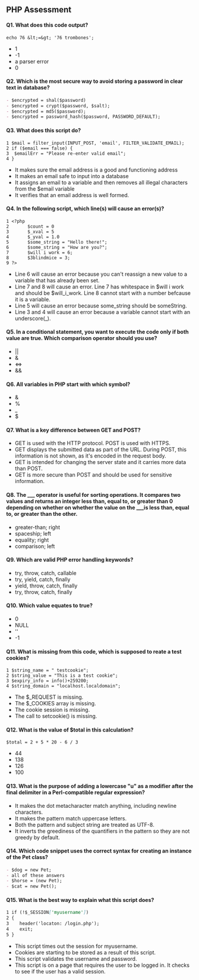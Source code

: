PHP Assessment
-----------------

#### Q1. What does this code output?
`echo 76 &lt;=&gt; '76 trombones';`
- 1
- -1
- a parser error
- 0

#### Q2. Which is the most secure way to avoid storing a password in clear text in database?
```markdown
- $encrypted = shal($password)
- $encrypted = crypt($password, $salt);
- $encrypted = md5($password);
- $encrypted = password_hash($password, PASSWORD_DEFAULT);
```

#### Q3. What does this script do?
```
1 $mail = filter_input(INPUT_POST, 'email', FILTER_VALIDATE_EMAIL);
2 if ($email === false) {
3  $emailErr = "Please re-enter valid email";
4 }
```
- It makes sure the email address is a good and functioning address
- It makes an email safe to input into a database
- It assigns an email to a variable and then removes all illegal characters from the $email variable
- It verifies that an email address is well formed.

#### Q4. In the following script, which line(s) will cause an error(s)?
```
1 <?php
2       $count = 0
3       $_xval = 5
4       $_yval = 1.0
5       $some_string = "Hello there!";
6       $some_string = "How are you?";
7       $will i work = 6;
8       $3blindmice = 3;
9 ?>
```
- Line 6 will cause an error because you can't reassign a new value to a variable that has already been set.
- Line 7 and 8 will cause an error. Line 7 has whitespace in $will i work and should be $will_i_work. Line 8 cannot start with a number befcause it is a variable.
- Line 5 will cause an error because some_string should be someString.
- Line 3 and 4 will cause an error because a variable cannot start with an underscore(_).

#### Q5. In a conditional statement, you want to execute the code only if both value are true. Which comparison operator should you use?
- ||
- &
- <=>
- &&

#### Q6. All variables in PHP start with which symbol?
- &
- %
- _
- $

#### Q7. What is a key difference between GET and POST?
- GET is used with the HTTP protocol. POST is used with HTTPS.
- GET displays the submitted data as part of the URL. During POST, this information is not shown, as it's encoded in the request body.
- GET is intended for changing the server state and it carries more data than POST.
- GET is more secure than POST and should be used for sensitive information.

#### Q8. The ___ operator is useful for sorting operations. It compares two values and returns an integer less than, equal to, or greater than 0 depending on whether on whether the value on the ___is less than, equal to, or greater than the other.
- greater-than; right
- spaceship; left
- equality; right
- comparison; left

#### Q9. Which are valid PHP error handling keywords?
- try, throw, catch, callable
- try, yield, catch, finally
- yield, throw, catch, finally
- try, throw, catch, finally

#### Q10. Which value equates to true?
- 0
- NULL
- ''
- -1

#### Q11. What is missing from this code, which is supposed to reate a test cookies?
```
1 $string_name = " testcookie";
2 $string_value = "This is a test cookie";
3 $expiry_info = info()+259200;
4 $string_domain = "localhost.localdomain";
```
- The $_REQUEST is missing.
- The $_COOKIES array is missing.
- The cookie session is missing.
- The call to setcookie() is missing.

#### Q12. What is the value of $total in this calculation?
`$total = 2 + 5 * 20 - 6 / 3`
- 44
- 138
- 126
- 100

#### Q13. What is the purpose of adding a lowercase "u" as a modifier after the final delimiter in a Perl-compatible regular expression?
- It makes the dot metacharacter match anything, including newline characters.
- It makes the pattern match uppercase letters.
- Both the pattern and subject string are treated as UTF-8.
- It inverts the greediness of the quantifiers in the pattern so they are not greedy by default.

#### Q14. Which code snippet uses the correct syntax for creating an instance of the Pet class?
```markdown
- $dog = new Pet;
- all of these answers
- $horse = (new Pet);
- $cat = new Pet();
```

#### Q15. What is the best way to explain what this script does?
```markdown
1 if (!$_SESSION['myusername'])
2 {
3    header('locaton: /login.php');
4    exit;
5 }
```
- This script times out the session for myusername.
- Cookies are starting to be stored as a result of this script.
- This script validates the username and password.
- This script is on a page that requires the user to be logged in. It checks to see if the user has a valid session.
